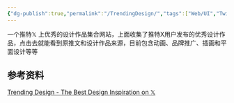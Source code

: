 ```yaml
---
{"dg-publish":true,"permalink":"/TrendingDesign/","tags":["Web/UI","Twitter"],"noteIcon":""}
---
```



一个推特𝕏 上优秀的设计作品集合网站，上面收集了推特X用户发布的优秀设计作品，点击去就能看到原推文和设计作品来源，目前包含动画、品牌推广、插画和平面设计等等

## 参考资料
[Trending Design - The Best Design Inspiration on 𝕏](https://trending.design/)